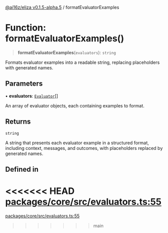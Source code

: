 [@ai16z/eliza v0.1.5-alpha.5](../index.md) / formatEvaluatorExamples

# Function: formatEvaluatorExamples()

> **formatEvaluatorExamples**(`evaluators`): `string`

Formats evaluator examples into a readable string, replacing placeholders with generated names.

## Parameters

• **evaluators**: [`Evaluator`](../interfaces/Evaluator.md)[]

An array of evaluator objects, each containing examples to format.

## Returns

`string`

A string that presents each evaluator example in a structured format, including context, messages, and outcomes, with placeholders replaced by generated names.

## Defined in

<<<<<<< HEAD
[packages/core/src/evaluators.ts:55](https://github.com/konstantine25b/eliza/blob/main/packages/core/src/evaluators.ts#L55)
=======
[packages/core/src/evaluators.ts:55](https://github.com/ai16z/eliza/blob/main/packages/core/src/evaluators.ts#L55)
>>>>>>> main
